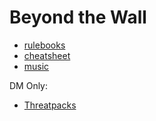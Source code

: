 # Beyond the Wall

- [rulebooks](https://drive.google.com/drive/folders/1LvKRIIj6ch4KsJYzU681bkZP8RKtMvQw?usp=sharing)
- [cheatsheet](cheatsheet.md)
- [music](music.md)

DM Only:

- [Threatpacks](threats.md)